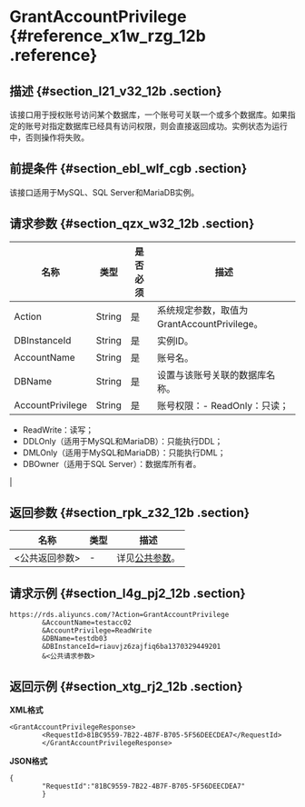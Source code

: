 # GrantAccountPrivilege {#reference_x1w_rzg_12b .reference}

## 描述 {#section_l21_v32_12b .section}

该接口用于授权账号访问某个数据库，一个账号可关联一个或多个数据库。如果指定的账号对指定数据库已经具有访问权限，则会直接返回成功。实例状态为运行中，否则操作将失败。

## 前提条件 {#section_ebl_wlf_cgb .section}

该接口适用于MySQL、SQL Server和MariaDB实例。

## 请求参数 {#section_qzx_w32_12b .section}

|名称|类型|是否必须|描述|
|--|--|----|--|
|Action|String|是|系统规定参数，取值为GrantAccountPrivilege。|
|DBInstanceId|String|是|实例ID。|
|AccountName|String|是|账号名。|
|DBName|String|是|设置与该账号关联的数据库名称。|
|AccountPrivilege|String|是|账号权限：-   ReadOnly：只读；
-   ReadWrite：读写；
-   DDLOnly（适用于MySQL和MariaDB）：只能执行DDL；
-   DMLOnly（适用于MySQL和MariaDB）：只能执行DML；
-   DBOwner（适用于SQL Server）：数据库所有者。

|

## 返回参数 {#section_rpk_z32_12b .section}

|名称|类型|描述|
|--|--|--|
|<公共返回参数\>|-|详见[公共参数](intl.zh-CN/API参考/使用API/公共参数.md#)。|

## 请求示例 {#section_l4g_pj2_12b .section}

```
https://rds.aliyuncs.com/?Action=GrantAccountPrivilege
        &AccountName=testacc02
        &AccountPrivilege=ReadWrite
        &DBName=testdb03
        &DBInstanceId=riauvjz6zajfiq6ba1370329449201
        &<公共请求参数>
```

## 返回示例 {#section_xtg_rj2_12b .section}

**XML格式**

```
<GrantAccountPrivilegeResponse>
        <RequestId>81BC9559-7B22-4B7F-B705-5F56DEECDEA7</RequestId>
        </GrantAccountPrivilegeResponse>
```

**JSON格式**

```
{
        "RequestId":"81BC9559-7B22-4B7F-B705-5F56DEECDEA7"
        }
```

